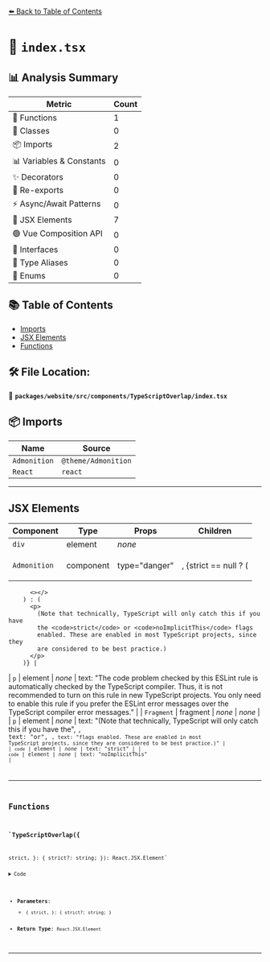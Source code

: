 [⬅️ Back to Table of Contents](../../../../../index.md)

# 📄 `index.tsx`

## 📊 Analysis Summary

| Metric | Count |
|--------|-------|
| 🔧 Functions | 1 |
| 🧱 Classes | 0 |
| 📦 Imports | 2 |
| 📊 Variables & Constants | 0 |
| ✨ Decorators | 0 |
| 🔄 Re-exports | 0 |
| ⚡ Async/Await Patterns | 0 |
| 💠 JSX Elements | 7 |
| 🟢 Vue Composition API | 0 |
| 📐 Interfaces | 0 |
| 📑 Type Aliases | 0 |
| 🎯 Enums | 0 |

## 📚 Table of Contents

- [Imports](#imports)
- [JSX Elements](#jsx-elements)
- [Functions](#functions)

## 🛠️ File Location:
📂 **`packages/website/src/components/TypeScriptOverlap/index.tsx`**

## 📦 Imports

| Name | Source |
|------|--------|
| `Admonition` | `@theme/Admonition` |
| `React` | `react` |


---

## JSX Elements

| Component | Type | Props | Children |
|-----------|------|-------|----------|
| `div` | element | *none* | <Admonition> |
| `Admonition` | component | type="danger" | <p>, {strict == null ? (
          <></>
        ) : (
          <p>
            (Note that technically, TypeScript will only catch this if you have
            the <code>strict</code> or <code>noImplicitThis</code> flags
            enabled. These are enabled in most TypeScript projects, since they
            are considered to be best practice.)
          </p>
        )} |
| `p` | element | *none* | text: "The code problem checked by this ESLint rule is automatically checked
          by the TypeScript compiler. Thus, it is not recommended to turn on
          this rule in new TypeScript projects. You only need to enable this
          rule if you prefer the ESLint error messages over the TypeScript
          compiler error messages." |
| `Fragment` | fragment | *none* | *none* |
| `p` | element | *none* | text: "(Note that technically, TypeScript will only catch this if you have
            the", <code>, text: "or", <code>, text: "flags
            enabled. These are enabled in most TypeScript projects, since they
            are considered to be best practice.)" |
| `code` | element | *none* | text: "strict" |
| `code` | element | *none* | text: "noImplicitThis" |


---

## Functions

### `TypeScriptOverlap({
  strict,
}: {
  strict?: string;
}): React.JSX.Element`

<details><summary>Code</summary>

```ts
export default function TypeScriptOverlap({
  strict,
}: {
  strict?: string;
}): React.JSX.Element {
  return (
    <div>
      <Admonition type="danger">
        <p>
          The code problem checked by this ESLint rule is automatically checked
          by the TypeScript compiler. Thus, it is not recommended to turn on
          this rule in new TypeScript projects. You only need to enable this
          rule if you prefer the ESLint error messages over the TypeScript
          compiler error messages.
        </p>
        {strict == null ? (
          <></>
        ) : (
          <p>
            (Note that technically, TypeScript will only catch this if you have
            the <code>strict</code> or <code>noImplicitThis</code> flags
            enabled. These are enabled in most TypeScript projects, since they
            are considered to be best practice.)
          </p>
        )}
      </Admonition>
    </div>
  );
}
```
</details>

- **Parameters**:
  - `{
  strict,
}: {
  strict?: string;
}`
- **Return Type**: `React.JSX.Element`

---